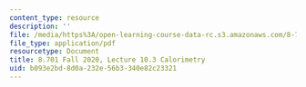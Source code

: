 ```yaml
---
content_type: resource
description: ''
file: /media/https%3A/open-learning-course-data-rc.s3.amazonaws.com/8-701-introduction-to-nuclear-and-particle-physics-fall-2020/b093e2bd8d0a232e56b3340e82c23321_MIT8_701f20_lec10.3.pdf
file_type: application/pdf
resourcetype: Document
title: 8.701 Fall 2020, Lecture 10.3 Calorimetry
uid: b093e2bd-8d0a-232e-56b3-340e82c23321
---
```

